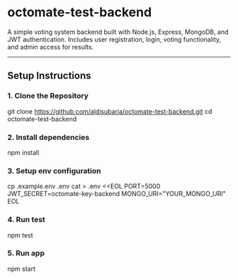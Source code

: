 # octomate-test-backend

A simple voting system backend built with Node.js, Express, MongoDB, and JWT authentication. Includes user registration, login, voting functionality, and admin access for results.

---

## Setup Instructions

### 1. Clone the Repository

git clone https://github.com/aldisubarja/octomate-test-backend.git
cd octomate-test-backend

### 2. Install dependencies
npm install

### 3. Setup env configuration
cp .example.env .env
cat > .env <<EOL
PORT=5000
JWT_SECRET=octomate-key-backend
MONGO_URI="YOUR_MONGO_URI"
EOL

### 4. Run test
npm test

### 5. Run app
npm start 
